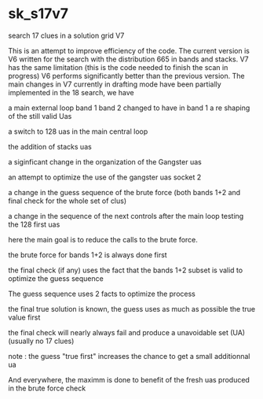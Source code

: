 # sk_s17v7
search 17 clues in a solution grid V7

This is an attempt to improve efficiency of the code.
The current version is V6 written for the search with the distribution 665 in bands and stacks.
V7 has the same limitation (this is the code needed to finish the scan in progress)
V6 performs significantly better than the previous version. 
The main changes in V7 currently in drafting mode have been partially implemented in the 18 search, we have

a main external loop band 1 band 2 changed to have in band 1 a re shaping of the still valid Uas

a switch to 128 uas in the main central loop 

the addition of stacks uas 

a siginficant change in the organization of the Gangster uas

an attempt to optimize the use of the gangster uas socket 2

a change in the guess sequence of the brute force (both bands 1+2 and final check for the whole set of clus)

a change in the sequence of the next controls after the main loop testing the 128 first uas

  here the main goal is to reduce the calls to the brute force.
  
  the brute force for bands 1+2 is always done first
  
  the final check (if any) uses the fact that the bands 1+2 subset is valid to optimize the guess sequence
  
The guess sequence uses 2 facts to optimize the process

  the final true solution is known, the guess uses as much as possible the true value first
  
  the final check will nearly always fail and produce a unavoidable set (UA) (usually no 17 clues)
  
  note : the guess "true first" increases the chance to get a small additionnal ua
  
And everywhere, the maximm is done to benefit of the fresh uas produced in the brute force check

